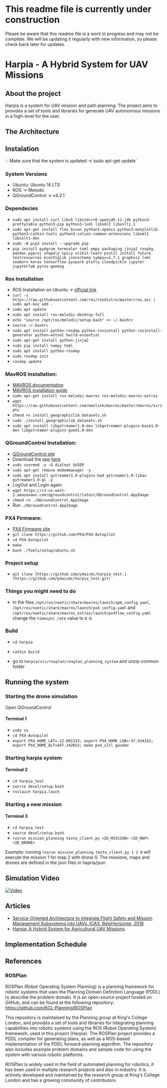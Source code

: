 # This readme file is currently under construction

Please be aware that this readme file is a work in progress and may not be complete. We will be updating it regularly with new information, so please check back later for updates.

# Harpia - A Hybrid System for UAV Missions

## About the project

Harpia is a system for UAV mission and path planning. The project aims to provides a set of tools and libraries for generate UAV autonomous missions in a high-level for the user. 

## The Architecture

## Instalation
<aside>
💡 Make sure that the system is updated →`sudo apt-get update`
</aside>

### System Versions

- Ubuntu: Ubuntu 16 LTS
- ROS → Melodic
- QGroundControl → v4.2.1

### Dependecies

- `sudo apt install curl libc6 libstdc++6 openjdk-11-jdk python3-prettytable python3-pip python3-lxml libxml2 libxslt1.1`
- `sudo apt-get install flex bison python3-opencv python3-matplotlib python3-catkin-tools python3-colcon-common-extensions libxml2 libxslt1-dev`
- `sudo -H pip3 install --upgrade pip`
- `pip install pyAgrum termcolor toml empy packaging jinja2 rospkg pandas pyproj shapely spicy scikit-learn psutil install future testresources kconfiglib jsonschema sympy==1.7.1 graphviz lxml  seaborn keras tensorflow pyspark plotly cloudpickle jupyter jupyterlab pyros-genmsg`

### Ros Installation

- ROS Installation on Ubuntu → [official link](http://wiki.ros.org/melodic/Installation/Ubuntu)
- `curl -s https://raw.githubusercontent.com/ros/rosdistro/master/ros.asc | sudo apt-key add -`
- `sudo apt update`
- `sudo apt install ros-melodic-desktop-full`
- `echo "source /opt/ros/melodic/setup.bash" >> ~/.bashrc`
- `source ~/.bashrc`
- `sudo apt install python-rosdep python-rosinstall python-rosinstall-generator python-wstool build-essential`
- `sudo apt-get install python-jinja2`
- `sudo pip install numpy toml`
- `sudo apt install python-rosdep`
- `sudo rosdep init`
- `rosdep update`

### MavROS Installation:

- [MAVROS documentation](http://wiki.ros.org/mavros)
- [MAVROS installation guide](https://docs.px4.io/main/en/ros/mavros_installation.html)
- `sudo apt-get install ros-melodic-mavros ros-melodic-mavros-extras`
- `wget https://raw.githubusercontent.com/mavlink/mavros/master/mavros/scripts`
- `chmod +x install_geographiclib_datasets.sh`
- `sudo ./install_geographiclib_datasets.sh`
- `sudo apt install libgstreamer1.0-dev libgstreamer-plugins-base1.0-dev libgstreamer-plugins-good1.0-dev`

### QGroundControl Installation:
- [QGroundControl site](http://qgroundcontrol.com/)
- Download the app [here](https://github.com/mavlink/qgroundcontrol/releases/download/v4.1.6/QGroundControl.AppImage)
- `sudo usermod -a -G dialout $USER`
- `sudo apt-get remove modemmanager -y`
- `sudo apt install gstreamer1.0-plugins-bad gstreamer1.0-libav gstreamer1.0-gl -y`
- LogOut and Login again
- `wget https://s3-us-west-2.amazonaws.com/qgroundcontrol/latest/QGroundControl.AppImage`
- `chmod +x ./QGroundControl.AppImage`
- Run `./QGroundControl.AppImage`

### PX4 Firmware:
- [PX4 Firmware site](https://docs.px4.io/main/en/)
- `git clone https://github.com/PX4/PX4-Autopilot`
- `cd PX4-Autopilot`
- `make`
- `bash ./Tools/setup/ubuntu.sh`


### Project setup

- `git clone [https://github.com/p4aicmc/harpia_test.](https://github.com/p4aicmc/harpia_test.git)`

### Things you might need to do

- In the files `/opt/ros/noetic/share/mavros/launch/apm_config.yaml`, `/opt/ros/noetic/share/mavros/launch/px4_config.yaml` and `/opt/ros/noetic/share/mavros_extras/launch/px4flow_config.yaml` change the `timesync_rate` value to `0.0`.

### Build

- `cd harpia`
- `catkin build`

- go to `harpia/src/rosplan/rosplan_planning_system` and unzip common folder

## Running the system
### Starting the drone simulation

Open QGroundControl

#### Terminal 1
- `sudo su`
- `cd PX4-Autopilot`
- `export PX4_HOME_LAT=-22.001333; export PX4_HOME_LON=-47.934152; export PX4_HOME_ALT=847.142652; make px4_sitl gazebo`

### Starting harpia system
#### Terminal 2
- `cd harpia_test`
- `source devel/setup.bash`
- `roslauch harpia.lauch`

### Starting a new mission
#### Terminal 3
- `cd harpia_test`
- `source devel/setup.bash`
- `rosrun mission_planning teste_client.py <ID_MISSION> <ID_MAP> <ID_DRONE>`

Example: running `rosrun mission_planning teste_client.py 1 2 0` will execute the mission 1 for map 2 with drone 0. The missions, maps and drones are defined in the json files in hapria/json

## Simulation Video

[![Video](https://i9.ytimg.com/vi_webp/--hn0I5QUJ8/mq2.webp?sqp=CJzBop4G-oaymwEmCMACELQB8quKqQMa8AEB-AHUBoAC4AOKAgwIABABGGQgZShUMA8=&rs=AOn4CLALXTaHg7IRncNrzhT9RfPaIgf7Pg)](https://youtu.be/--hn0I5QUJ8)

## Articles 
- [Service-Oriented Architecture to Integrate Flight Safety and Mission Management Subsystems into UAVs, ICAS, BeloHorizonte, 2018](https://www.icas.org/ICAS_ARCHIVE/ICAS2018/data/papers/ICAS2018_0374_paper.pdf)
- [Harpia: A Hybrid System for Agricultural UAV Missions](https://authors.elsevier.com/tracking/article/details.do?surname=Vannini&aid=100191&jid=ATECH)

## Implementation Schedule 

## References

### ROSPlan

ROSPlan (Robot Operating System Planning) is a planning framework for robotic systems that uses the Planning Domain Definition Language (PDDL) to describe the problem domain. It is an open-source project hosted on GitHub, and can be found at the following repository: https://github.com/KCL-Planning/ROSPlan

This repository is maintained by the Planning group at King's College London, and provides a set of tools and libraries for integrating planning capabilities into robotic systems using the ROS (Robot Operating System) framework, used in this project (Harpia). The ROSPlan project provides a PDDL compiler for generating plans, as well as a ROS-based implementation of the PDDL forward-planning algorithm. The repository also includes example problem domains and sample code for using the system with various robotic platforms.

ROSPlan is widely used in the field of automated planning for robotics, it has been used in multiple research projects and also in industry. It is actively developed and maintained by the research group at King's College London and has a growing community of contributors.

